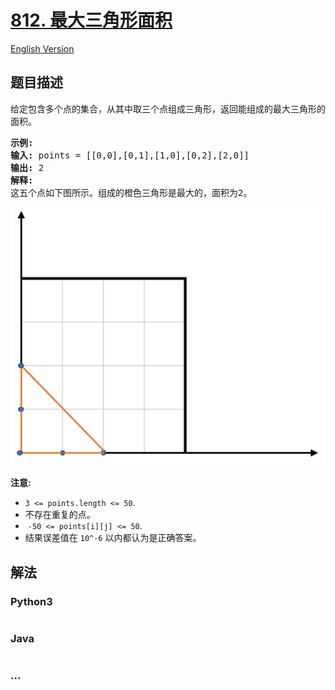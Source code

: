 # [812. 最大三角形面积](https://leetcode-cn.com/problems/largest-triangle-area)

[English Version](/solution/0800-0899/0812.Largest%20Triangle%20Area/README_EN.md)

## 题目描述

<!-- 这里写题目描述 -->
<p>给定包含多个点的集合，从其中取三个点组成三角形，返回能组成的最大三角形的面积。</p>

<pre>
<strong>示例:</strong>
<strong>输入:</strong> points = [[0,0],[0,1],[1,0],[0,2],[2,0]]
<strong>输出:</strong> 2
<strong>解释:</strong> 
这五个点如下图所示。组成的橙色三角形是最大的，面积为2。
</pre>

![](./images/1027.png)

<p><strong>注意: </strong></p>

<ul>
	<li><code>3 &lt;= points.length &lt;= 50</code>.</li>
	<li>不存在重复的点。</li>
	<li>&nbsp;<code>-50 &lt;= points[i][j] &lt;= 50</code>.</li>
	<li>结果误差值在&nbsp;<code>10^-6</code>&nbsp;以内都认为是正确答案。</li>
</ul>

## 解法

<!-- 这里可写通用的实现逻辑 -->

<!-- tabs:start -->

### **Python3**

<!-- 这里可写当前语言的特殊实现逻辑 -->

```python

```

### **Java**

<!-- 这里可写当前语言的特殊实现逻辑 -->

```java

```

### **...**

```

```

<!-- tabs:end -->
